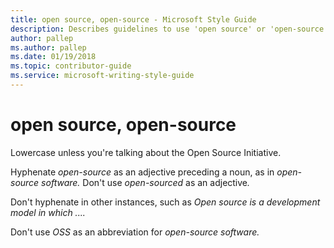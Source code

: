 ```yaml
---
title: open source, open-source - Microsoft Style Guide
description: Describes guidelines to use 'open source' or 'open-source' in Microsoft documents. Lowercase unless you're talking about the Open Source Initiative.
author: pallep
ms.author: pallep
ms.date: 01/19/2018
ms.topic: contributor-guide
ms.service: microsoft-writing-style-guide
---
```


# open source, open-source

Lowercase unless you're talking about the Open Source Initiative. 

Hyphenate *open-source* as an adjective preceding a noun, as in *open-source software.* Don't use *open-sourced* as an adjective<em>.</em>

Don't hyphenate in other instances, such as *Open source is a development model in which ....*

Don't use *OSS* as an abbreviation for *open-source software.*
